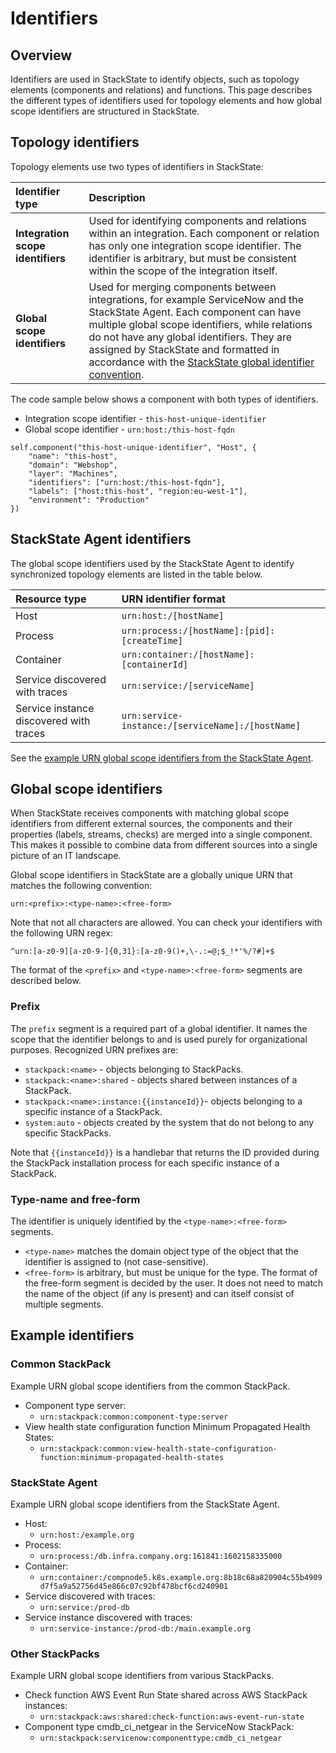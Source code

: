 # Identifiers

## Overview

Identifiers are used in StackState to identify objects, such as topology elements (components and relations) and functions. This page describes the different types of identifiers used for topology elements and how global scope identifiers are structured in StackState.

## Topology identifiers

Topology elements use two types of identifiers in StackState:

| Identifier type | Description |
|:---|:---|
| **Integration scope identifiers** | Used for identifying components and relations within an integration. Each component or relation has only one integration scope identifier. The identifier is arbitrary, but must be consistent within the scope of the integration itself. |
| **Global scope identifiers** | Used for merging components between integrations, for example ServiceNow and the StackState Agent. Each component can have multiple global scope identifiers, while relations do not have any global identifiers. They are assigned by StackState and formatted in accordance with the [StackState global identifier convention](#global-scope-identifiers). |

The code sample below shows a component with both types of identifiers. 

* Integration scope identifier - `this-host-unique-identifier`
* Global scope identifier - `urn:host:/this-host-fqdn`

```
self.component("this-host-unique-identifier", "Host", {
    "name": "this-host",
    "domain": "Webshop",
    "layer": "Machines",
    "identifiers": ["urn:host:/this-host-fqdn"],
    "labels": ["host:this-host", "region:eu-west-1"],
    "environment": "Production"
})
```

## StackState Agent identifiers

The global scope identifiers used by the StackState Agent to identify synchronized topology elements are listed in the table below.

| Resource type | URN identifier format |
| :--- | :--- |
| Host | `urn:host:/[hostName]` | 
| Process | `urn:process:/[hostName]:[pid]:[createTime]` | 
| Container | `urn:container:/[hostName]:[containerId]` | 
| Service discovered with traces | `urn:service:/[serviceName]` |
| Service instance discovered with traces | `urn:service-instance:/[serviceName]:/[hostName]` |

See the [example URN global scope identifiers from the StackState Agent](#stackstate-agent).

## Global scope identifiers

When StackState receives components with matching global scope identifiers from different external sources, the components and their properties \(labels, streams, checks\) are merged into a single component. This makes it possible to combine data from different sources into a single picture of an IT landscape.

Global scope identifiers in StackState are a globally unique URN that matches the following convention:

```text
urn:<prefix>:<type-name>:<free-form>
```

Note that not all characters are allowed. You can check your identifiers with the following URN regex: 

```
^urn:[a-z0-9][a-z0-9-]{0,31}:[a-z0-9()+,\-.:=@;$_!*'%/?#]+$
```

The format of the `<prefix>` and `<type-name>:<free-form>` segments are described below.

### Prefix

The `prefix` segment is a required part of a global identifier. It names the scope that the identifier belongs to and is used purely for organizational purposes. Recognized URN prefixes are:

* `stackpack:<name>` - objects belonging to StackPacks.
* `stackpack:<name>:shared` - objects shared between instances of a StackPack.
* `stackpack:<name>:instance:{{instanceId}}`- objects belonging to a specific instance of a StackPack.
* `system:auto` - objects created by the system that do not belong to any specific StackPacks.

Note that `{{instanceId}}` is a handlebar that returns the ID provided during the StackPack installation process for each specific instance of a StackPack.

### Type-name and free-form

The identifier is uniquely identified by the `<type-name>:<free-form>` segments. 

* `<type-name>` matches the domain object type of the object that the identifier is assigned to \(not case-sensitive\). 
* `<free-form>` is arbitrary, but must be unique for the type. The format of the free-form segment is decided by the user. It does not need to match the name of the object \(if any is present\) and can itself consist of multiple segments.

## Example identifiers

### Common StackPack

Example URN global scope identifiers from the common StackPack.

* Component type server:
    * `urn:stackpack:common:component-type:server` 
* View health state configuration function Minimum Propagated Health States:
    * `urn:stackpack:common:view-health-state-configuration-function:minimum-propagated-health-states`

### StackState Agent

Example URN global scope identifiers from the StackState Agent.

* Host:
    * `urn:host:/example.org`
* Process:
    * `urn:process:/db.infra.company.org:161841:1602158335000`
* Container:
    * `urn:container:/compnode5.k8s.example.org:8b18c68a820904c55b4909d7f5a9a52756d45e866c07c92bf478bcf6cd240901`
* Service discovered with traces:
    * `urn:service:/prod-db` 
* Service instance discovered with traces:
    * `urn:service-instance:/prod-db:/main.example.org`

### Other StackPacks

Example URN global scope identifiers from various StackPacks.

* Check function AWS Event Run State shared across AWS StackPack instances:
    * `urn:stackpack:aws:shared:check-function:aws-event-run-state`
* Component type cmdb_ci_netgear in the ServiceNow StackPack:
    * `urn:stackpack:servicenow:componenttype:cmdb_ci_netgear`
    

